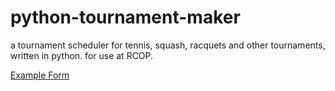 # python-tournament-maker
a tournament scheduler for tennis, squash, racquets and other tournaments, written in python. for use at RCOP.

[Example Form](https://docs.google.com/forms/d/e/1FAIpQLSeSAFjOMfcsgCtaQOxZPuEno9cEupEyLAtmjAa7AFhj6WR1Yw/viewform?usp=sf_link)

